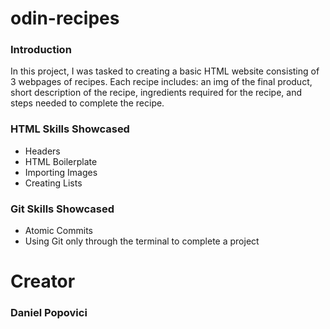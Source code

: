 # odin-recipes

### Introduction

<p> In this project, I was tasked to creating a basic HTML website consisting of 3 webpages of recipes. Each recipe includes: an img of the final product, short description of the recipe, ingredients required for the recipe, and steps needed to complete the recipe.</p>

### HTML Skills Showcased

<ul>
  <li>Headers</li>
  <li>HTML Boilerplate</li>
  <li>Importing Images</li>
  <li>Creating Lists</li>
</ul>

### Git Skills Showcased
<ul>
  <li> Atomic Commits</li>
  <li> Using Git only through the terminal to complete a project</li>
</ul>

# Creator
### Daniel Popovici
